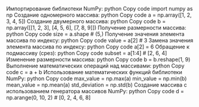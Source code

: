 Импортирование библиотеки NumPy:
python
Copy code
import numpy as np
Создание одномерного массива:
python
Copy code
a = np.array([1, 2, 3, 4, 5])
Создание двумерного массива:
python
Copy code
b = np.array([[1, 2, 3], [4, 5, 6], [7, 8, 9]])
Получение размерности массива:
python
Copy code
size = a.shape  # (5,)
Получение значения элемента массива по индексу:
python
Copy code
value = a[2]  # 3
Замена значения элемента массива по индексу:
python
Copy code
a[2] = 6
Обращение к подмассиву (срез):
python
Copy code
subset = a[1:4]  # [2, 6, 4]
Изменение размерности массива:
python
Copy code
b = b.reshape(1, 9)
Выполнение математических операций над массивами:
python
Copy code
c = a + b
Использование математических функций библиотеки NumPy:
python
Copy code
max_value = np.max(a)
min_value = np.min(b)
mean_value = np.mean(a)
std_deviation = np.std(b)
Создание массива с использованием генератора массивов NumPy:
python
Copy code
d = np.arange(0, 10, 2)  # [0, 2, 4, 6, 8]